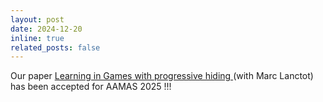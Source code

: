```yaml
---
layout: post
date: 2024-12-20
inline: true
related_posts: false
---
```

Our paper <a href="https://www.arxiv.org/abs/2409.03875"> Learning in Games with progressive hiding </a> (with Marc Lanctot) has been accepted for AAMAS 2025 !!!
